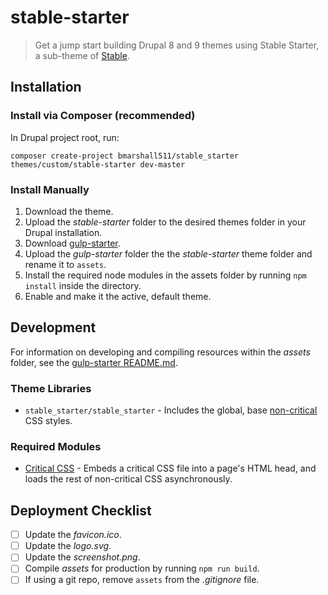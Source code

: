 # stable-starter

> Get a jump start building Drupal 8 and 9 themes using Stable Starter, a sub-theme of [Stable](https://www.drupal.org/docs/8/core/themes/stable-theme).

## Installation

### Install via Composer (recommended)

In Drupal project root, run:
```
composer create-project bmarshall511/stable_starter themes/custom/stable-starter dev-master
```

### Install Manually

1. Download the theme.
2. Upload the *stable-starter* folder to the desired themes folder in your Drupal installation.
3. Download [gulp-starter](https://github.com/bmarshall511/gulp-starter).
4. Upload the *gulp-starter* folder the the *stable-starter* theme folder and rename it to `assets`.
5. Install the required node modules in the assets folder by running `npm install` inside the directory.
6. Enable and make it the active, default theme.

## Development

For information on developing and compiling resources within the *assets* folder, see the [gulp-starter README.md](https://github.com/bmarshall511/gulp-starter/blob/master/README.md).

### Theme Libraries

* `stable_starter/stable_starter` - Includes the global, base [non-critical](https://web.dev/defer-non-critical-css/) CSS styles.

### Required Modules

* [Critical CSS](https://www.drupal.org/project/critical_css) - Embeds a critical CSS file into a page's HTML head, and loads the rest of non-critical CSS asynchronously.

## Deployment Checklist

- [ ] Update the *favicon.ico*.
- [ ] Update the *logo.svg*.
- [ ] Update the *screenshot.png*.
- [ ] Compile *assets* for production by running `npm run build`.
- [ ] If using a git repo, remove `assets` from the *.gitignore* file.
